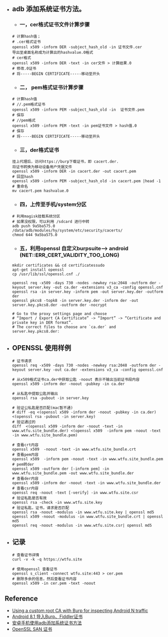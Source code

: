 + ## adb 添加系统证书方法。
    - ### 一，cer格式证书文件计算步骤
    ```shell
    # 计算hash值；
    # .cer格式证书
    openssl x509 -inform DER -subject_hash_old -in 证书文件.cer
    导出至桌面名称成为计算出的hashvalue.0格式
    # cer格式
    openssl x509 -inform DER -text -in cer文件 > 计算结果.0
    # 修改.0证书
    # 将-----BEGIN CERTIFICATE-----移动至开头
    ```

    - ### 二， pem格式证书计算步骤
    ```shell
    # 计算hash值
    # //.pem格式证书
    openssl x509 -inform PEM -subject_hash_old -in  证书文件.pem
    # 保存
    # //pem格式
    openssl x509 -inform PEM -text -in pem证书文件 > hash值.0
    # 保存
    # 将-----BEGIN CERTIFICATE-----移动至开头
    ```
    
    - ### 三，der格式证书
    ```shell
    挂上代理后，访问https://burp下载证书，即 cacert.der.
    将证书转换为移动设备用户凭据文件
    openssl x509 -inform DER -in cacert.der -out cacert.pem
    # 回显hash
    openssl x509 -inform PEM -subject_hash_old -in cacert.pem |head -1
    # 重命名
    mv cacert.pem hashvalue.0
    ```

    - ### 四，上传至手机/system分区
    ```shell
    # 利用magisk挂载系统分区
    # 如果没权限，可以利用 /sdcard 进行中转
    adb push 9a5ba575.0 /data/adb/modules/hy/system/etc/security/cacerts/
    chmod 644 9a5ba575.0
    ```

    - ### 五，利用openssl 自定义burpsuite--> android (NET::ERR_CERT_VALIDITY_TOO_LONG)
    ```shell
    mkdir certificates && cd certificatessudo 
    apt-get install openssl
    cp /usr/lib/ssl/openssl.cnf ./

    openssl req -x509 -days 730 -nodes -newkey rsa:2048 -outform der -keyout server.key -out ca.der -extensions v3_ca -config openssl.cnf
    openssl rsa -in server.key -inform pem -out server.key.der -outform der
    openssl pkcs8 -topk8 -in server.key.der -inform der -out server.key.pkcs8.der -outform der -nocrypt

    # Go to the proxy settings page and choose 
    # “Import / Export CA Certificate” -> “Import” -> “Certificate and private key in DER format”. 
    # The correct files to choose are `ca.der` and server.key.pkcs8.der:
    ```

+ ## OPENSSL 使用样例

    ```shell
    # 证书请求
    openssl req -x509 -days 730 -nodes -newkey rsa:2048 -outform der -keyout server.key -out ca.der -extensions v3_ca -config openssl.cnf

    # 从x509格式证书ca.der中获取公匙 -noout 表示不输出当前证书段内容
    openssl x509 -inform der -noout -pubkey -in ca.der

    # 从私匙中提取公匙并输出
    openssl rsa -pubout -in server.key

    # 验证公私匙是否匹配(mac暂不通)
    # diff -eq <(openssl x509 -inform der -noout -pubkey -in ca.der) <(openssl rsa -pubout -in server.key)
    # 验证通过的
    diff  <(openssl x509 -inform der -noout -text -in www.wtfu.site_bundle.der) <(openssl x509  -inform pem -noout -text -in www.wtfu.site_bundle.pem)

    # 查看crt内容
    openssl x509  -noout -text -in www.wtfu.site_bundle.crt
    # 查看pem内容
    openssl x509  -inform pem -noout -text -in www.wtfu.site_bundle.pem
    # pem转der
    openssl x509 -outform der [-inform pem] -in www.wtfu.site_bundle.pem -out www.wtfu.site_bundle.der
    # 查看der内容
    openssl x509 -inform der -noout -text -in www.wtfu.site_bundle.der
    # 查看csr内容
    openssl req -noout -text [-verify] -in www.wtfu.site.csr
    # 验证私匙是否有效
    openssl rsa -check -in www.wtfu.site.key
    # 验证私匙，证书，请求是否匹配
    openssl rsa -noout -modulus -in www.wtfu.site.key | openssl md5
    openssl x509 -noout -modulus -in www.wtfu.site_bundle.crt | openssl md5
    openssl req -noout -modulus -in www.wtfu.site.csr| openssl md5
    ```

+ ## 记录
    ```shell
    # 查看证书详情
    curl -v -k -q https://wtfu.site

    # 使用openssl 查看证书
    openssl s_client -connect wtfu.site:443 > cer.pem
    # 删除多余的信息，然后查看证书内容
    openssl x509 -in cer.pem -text -noout
    ```

## Reference
* [Using a custom root CA with Burp for inspecting Android N traffic](https://blog.nviso.eu/2018/01/31/using-a-custom-root-ca-with-burp-for-inspecting-android-n-traffic/)
* [Android 8.1 导入Burp、Fiddler证书](http://t.zoukankan.com/cijian9000-p-13431754.html)
* [安卓手机使用adb添加系统证书方法](https://zhuanlan.zhihu.com/p/473750804)
* [OpenSSL SAN 证书](https://blog.csdn.net/baishitongtian/article/details/119544269)